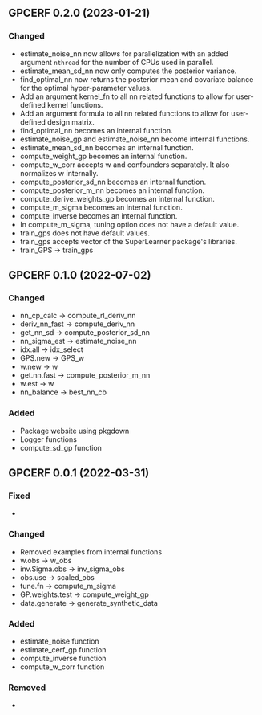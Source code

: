 ## GPCERF 0.2.0 (2023-01-21)

### Changed
* estimate_noise_nn now allows for parallelization with an added argument `nthread` for the number of CPUs used in parallel.
* estimate_mean_sd_nn now only computes the posterior variance.
* find_optimal_nn now returns the posterior mean and covariate balance for the optimal hyper-parameter values.
* Add an argument kernel_fn to all nn related functions to allow for user-defined kernel functions.
* Add an argument formula to all nn related functions to allow for user-defined design matrix.
* find_optimal_nn becomes an internal function.
* estimate_noise_gp and estimate_noise_nn become internal functions. 
* estimate_mean_sd_nn becomes an internal function.
* compute_weight_gp becomes an internal function.
* compute_w_corr accepts w and confounders separately. It also normalizes w internally.  
* compute_posterior_sd_nn becomes an internal function.
* compute_posterior_m_nn becomes an internal function.
* compute_derive_weights_gp becomes an internal function. 
* compute_m_sigma becomes an internal function.
* compute_inverse becomes an internal function. 
* In compute_m_sigma, tuning option does not have a default value. 
* train_gps does not have default values.
* train_gps accepts vector of the SuperLearner package's libraries.
* train_GPS -> train_gps


## GPCERF 0.1.0 (2022-07-02)

### Changed

* nn_cp_calc -> compute_rl_deriv_nn
* deriv_nn_fast -> compute_deriv_nn
* get_nn_sd -> compute_posterior_sd_nn
* nn_sigma_est -> estimate_noise_nn
* idx.all -> idx_select
* GPS.new -> GPS_w
* w.new -> w
* get.nn.fast -> compute_posterior_m_nn
* w.est -> w 
* nn_balance -> best_nn_cb

### Added

* Package website using pkgdown
* Logger functions
* compute_sd_gp function


## GPCERF 0.0.1 (2022-03-31)

### Fixed
* 

### Changed

* Removed examples from internal functions
* w.obs -> w_obs
* inv.Sigma.obs -> inv_sigma_obs
* obs.use -> scaled_obs
* tune.fn -> compute_m_sigma
* GP.weights.test -> compute_weight_gp
* data.generate -> generate_synthetic_data 


### Added

* estimate_noise function
* estimate_cerf_gp function
* compute_inverse function
* compute_w_corr function

### Removed
* 
